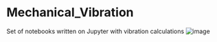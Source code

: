 # Mechanical_Vibration
Set of notebooks written on Jupyter with vibration calculations
![image](https://github.com/LucasKliemczak/Mechanical_Vibration/assets/47717733/5fe6245c-5e15-4e26-bc24-dd5b2ecc5992)
